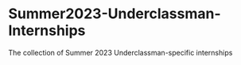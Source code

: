 # Summer2023-Underclassman-Internships
The collection of Summer 2023 Underclassman-specific internships

